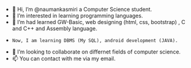- 👋 Hi, I’m @naumankasmiri a Computer Science student.
- 👀 I’m interested in learning programming languages.
- 🌱 I’m had learned GW-Basic, web designing (html, css, bootstrap) , C and C++ and Assembly language.
-     Now, I am learning DBMS (My SQL), android development (JAVA).
- 💞️ I’m looking to collaborate on differnet fields of computer science.
- 📫 You can contact with me via my email.

<!---
naumankasmiri/naumankasmiri is a ✨ special ✨ repository because its `README.md` (this file) appears on your GitHub profile.
You can click the Preview link to take a look at your changes.
--->

